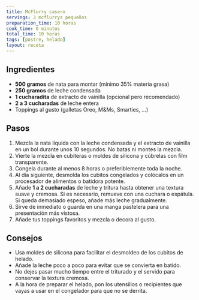 ```yaml
---
title: McFlurry casero
servings: 3 mcflurrys pequeños
preparation_time: 10 horas
cook_time: 0 minutos
total_time: 10 horas
tags: [postre, helado]
layout: receta
---
```


## Ingredientes

- **500 gramos** de nata para montar (mínimo 35% materia grasa)
- **250 gramos** de leche condensada
- **1 cucharadita** de extracto de vainilla (opcional pero recomendado)
- **2 a 3 cucharadas** de leche entera
- Toppings al gusto (galletas Oreo, M&Ms, Smarties, ...)

## Pasos

1. Mezcla la nata líquida con la leche condensada y el extracto de vainilla en un bol durante unos 10 segundos. No batas ni montes la mezcla.
2. Vierte la mezcla en cubiteras o moldes de silicona y cúbrelas con film transparente.
3. Congela durante al menos 8 horas o preferiblemente toda la noche.
4. Al día siguiente, desmolda los cubitos congelados y colócalos en un procesador de alimentos o batidora potente.
5. Añade **1 a 2 cucharadas** de leche y tritura hasta obtener una textura suave y cremosa. Si es necesario, remueve con una cuchara o espátula. Si queda demasiado espeso, añade más leche gradualmente.
6. Sirve de inmediato o guarda en una manga pastelera para una presentación más vistosa.
7. Añade tus toppings favoritos y mezcla o decora al gusto.

## Consejos

- Usa moldes de silicona para facilitar el desmoldeo de los cubitos de helado.
- Añade la leche poco a poco para evitar que se convierta en batido.
- No dejes pasar mucho tiempo entre el triturado y el servido para conservar la textura cremosa.
- A la hora de preparar el helado, pon los utensilios o recipientes que vayas a usar en el congelador para que no se derrita.
